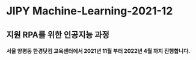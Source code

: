 # JIPY Machine-Learning-2021-12

## 지원 RPA를 위한 인공지능 과정

#### 서울 양평동 한경닷컴 교육센터에서 2021년 11월 부터 2022년 4월 까지 진행합니다.
